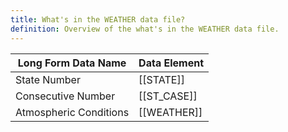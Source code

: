 ```yaml
---
title: What's in the WEATHER data file?
definition: Overview of the what's in the WEATHER data file.
---
```

| Long Form Data Name    | Data Element |
| ---------------------- | ------------ |
| State Number           | [[STATE]]    |
| Consecutive Number     | [[ST_CASE]]  |
| Atmospheric Conditions | [[WEATHER]]  |
